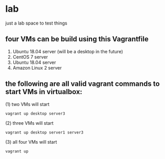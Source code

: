 # lab
just a lab space to test things 

## four VMs can be build using this Vagrantfile
1. Ubuntu 18.04 server (will be a desktop in the future)
1. CentOS 7 server
1. Ubuntu 18.04 server
1. Amazon Linux 2  server

## the following are all valid vagrant commands to start VMs in virtualbox:

(1) two VMs will start
```
vagrant up desktop server3
```
(2) three VMs will start
```
vagrant up desktop server1 server3
```
(3) all four VMs will start
```
vagrant up
```
